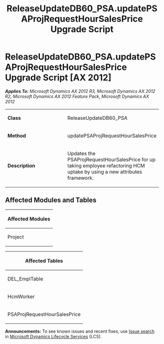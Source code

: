 ﻿---
title: ReleaseUpdateDB60_PSA.updatePSAProjRequestHourSalesPrice Upgrade Script
TOCTitle: ReleaseUpdateDB60_PSA.updatePSAProjRequestHourSalesPrice Upgrade Script
ms:assetid: bedffeb7-b360-abb4-9a6a-e98fd59e30aa
ms:mtpsurl: https://msdn.microsoft.com/en-us/library/JJ686738(v=AX.60)
ms:contentKeyID: 49710936
ms.date: 05/18/2015
mtps_version: v=AX.60
---

# ReleaseUpdateDB60\_PSA.updatePSAProjRequestHourSalesPrice Upgrade Script [AX 2012]


_**Applies To:** Microsoft Dynamics AX 2012 R3, Microsoft Dynamics AX 2012 R2, Microsoft Dynamics AX 2012 Feature Pack, Microsoft Dynamics AX 2012_

<table>
<colgroup>
<col style="width: 50%" />
<col style="width: 50%" />
</colgroup>
<tbody>
<tr class="odd">
<td><p><strong>Class</strong></p></td>
<td><p>ReleaseUpdateDB60_PSA</p></td>
</tr>
<tr class="even">
<td><p><strong>Method</strong></p></td>
<td><p>updatePSAProjRequestHourSalesPrice</p></td>
</tr>
<tr class="odd">
<td><p><strong>Description</strong></p></td>
<td><p>Updates the PSAProjRequestHourSalesPrice for up taking employee refactoring HCM uptake by using a new attributes framework.</p></td>
</tr>
</tbody>
</table>


## Affected Modules and Tables

<table>
<colgroup>
<col style="width: 100%" />
</colgroup>
<thead>
<tr class="header">
<th><p>Affected Modules</p></th>
</tr>
</thead>
<tbody>
<tr class="odd">
<td><p>Project</p></td>
</tr>
</tbody>
</table>


<table>
<colgroup>
<col style="width: 100%" />
</colgroup>
<thead>
<tr class="header">
<th><p>Affected Tables</p></th>
</tr>
</thead>
<tbody>
<tr class="odd">
<td><p>DEL_EmplTable</p></td>
</tr>
<tr class="even">
<td><p>HcmWorker</p></td>
</tr>
<tr class="odd">
<td><p>PSAProjRequestHourSalesPrice</p></td>
</tr>
</tbody>
</table>

  
**Announcements:** To see known issues and recent fixes, use [Issue search](http://go.microsoft.com/fwlink/?linkid=389258) in [Microsoft Dynamics Lifecycle Services](http://go.microsoft.com/fwlink/?linkid=306505) (LCS).


